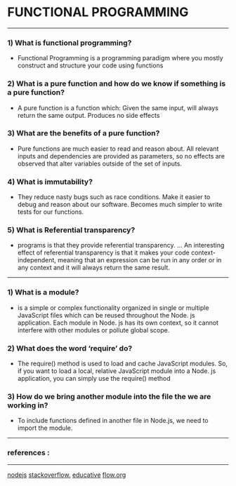 # FUNCTIONAL PROGRAMMING

---

### 1) What is functional programming?
- Functional Programming is a programming paradigm where you mostly construct and structure your code using functions

### 2) What is a pure function and how do we know if something is a pure function?
- A pure function is a function which: Given the same input, will always return the same output. Produces no side effects

### 3) What are the benefits of a pure function?
- Pure functions are much easier to read and reason about. All relevant inputs and dependencies are provided as parameters, so no effects are observed that alter variables outside of the set of inputs.



    
 
### 4) What is immutability?
- They reduce nasty bugs such as race conditions. Make it easier to debug and reason about our software. Becomes much simpler to write tests for our functions.






### 5)  What is Referential transparency?

-   programs is that they provide referential transparency. ... An interesting effect of referential transparency is that it makes your code context-independent, meaning that an expression can be run in any order or in any context and it will always return the same result.

---


### 1) What is a module?
- is a simple or complex functionality organized in single or multiple JavaScript files which can be reused throughout the Node. js application. Each module in Node. js has its own context, so it cannot interfere with other modules or pollute global scope.

 

 
### 2) What does the word ‘require’ do?
- The require() method is used to load and cache JavaScript modules. So, if you want to load a local, relative JavaScript module into a Node. js application, you can simply use the require() method

### 3) How do we bring another module into the file the we are working in?

- To include functions defined in another file in Node.js, we need to import the module.



---
### references :
---
[nodejs](https://nodejs.dev/learn)
[stackoverflow.](https://stackoverflow.com)
[educative](https://www.educative.io)
[flow.org](https://flow.org/en/docs/react/components/)